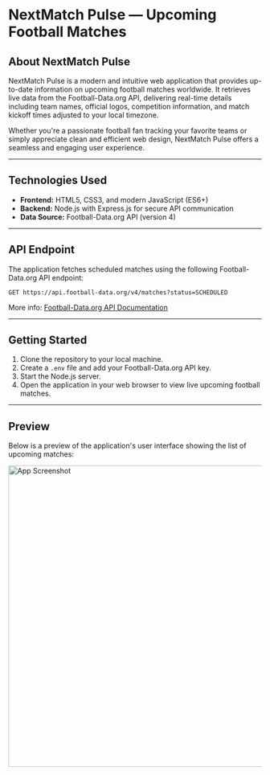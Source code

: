<h1>NextMatch Pulse — Upcoming Football Matches</h1>

<h2>About NextMatch Pulse</h2>
<p>
  NextMatch Pulse is a modern and intuitive web application that provides up-to-date information on upcoming football matches worldwide. It retrieves live data from the Football-Data.org API, delivering real-time details including team names, official logos, competition information, and match kickoff times adjusted to your local timezone.
</p>
<p>
  Whether you're a passionate football fan tracking your favorite teams or simply appreciate clean and efficient web design, NextMatch Pulse offers a seamless and engaging user experience.
</p>

<hr>

<h2>Technologies Used</h2>
<ul>
  <li><strong>Frontend:</strong> HTML5, CSS3, and modern JavaScript (ES6+)</li>
  <li><strong>Backend:</strong> Node.js with Express.js for secure API communication</li>
  <li><strong>Data Source:</strong> Football-Data.org API (version 4)</li>
</ul>

<hr>

<h2>API Endpoint</h2>
<p>The application fetches scheduled matches using the following Football-Data.org API endpoint:</p>
<pre><code>GET https://api.football-data.org/v4/matches?status=SCHEDULED</code></pre>
<p>More info: <a href="https://www.football-data.org/documentation/quickstart">Football-Data.org API Documentation</a></p>

<hr>

<h2>Getting Started</h2>
<ol>
  <li>Clone the repository to your local machine.</li>
  <li>Create a <code>.env</code> file and add your Football-Data.org API key.</li>
  <li>Start the Node.js server.</li>
  <li>Open the application in your web browser to view live upcoming football matches.</li>
</ol>

<hr>

<h2>Preview</h2>
<p>Below is a preview of the application's user interface showing the list of upcoming matches:</p>
<img src="../public/output.png" alt="App Screenshot" width="600"/>

